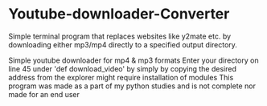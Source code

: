 # Youtube-downloader-Converter
Simple terminal program that replaces websites like y2mate etc. by downloading either mp3/mp4 directly to a specified output directory.

Simple youtube downloader for mp4 & mp3 formats
Enter your directory on line 45 under 'def download_video' by simply by copying the desired address from the explorer
might require installation of modules
This program was made as a part of my python studies and is not complete nor made for an end user
